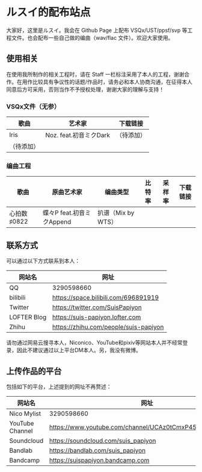 # ルスイ的配布站点

大家好，这里是ルスイ。我会在 Github Page 上配布 VSQx/UST/ppsf/svp 等工程文件。也会配布一些自己做的编曲（wav/flac 文件）。欢迎大家使用。

## 使用相关

在使用我所制作的相关工程时，请在 Staff 一栏标注采用了本人的工程，谢谢合作。在用作比较具有争议性的话题/作品时，请务必和本人协商沟通，在征得本人同意后方可采用，否则当作不予授权处理，谢谢大家的理解与支持！

### VSQx文件（无参）

| 歌曲 | 艺术家 | 下载链接 |
| - | - | - |
| Iris | Noz. feat.初音ミクDark | （待添加） |
| （待添加） |  | |


### 编曲工程

| 歌曲 | 原曲艺术家 | 编曲类型 | 比特率 | 采样率 | 下载链接 |
| - | - | - | - | - | - |
| 心拍数♯0822 | 蝶々P feat.初音ミクAppend | 扒谱（Mix by WTS） | | | |

## 联系方式

可以通过以下方式联系到本人：

| 网站名 | 网址  |
| - | - |
| QQ | 3290598660 |
| bilibili | https://space.bilibili.com/696891919 |
| Twitter | https://twitter.com/SuisPapiyon |
| LOFTER Blog | https://suis-papiyon.lofter.com |
| Zhihu | https://zhihu.com/people/suis-papiyon |

请勿通过网易云搜寻本人，Niconico、YouTube和pixiv等网站本人并不经常登录，因此不建议通过以上平台DM本人。另，我没有微博。

## 上传作品的平台

包括如下的平台，上述提到的网址不再赘述：

| 网站名 | 网址  |
| - | - |
| Nico Mylist | 3290598660 |
| YouTube Channel | https://www.youtube.com/channel/UCAz0tCmxP45yQ8mmZr61DSg |
| Soundcloud | https://soundcloud.com/suis_papiyon |
| Bandlab | https://bandlab.com/suis_papiyon |
| Bandcamp | https://suispapiyon.bandcamp.com |
